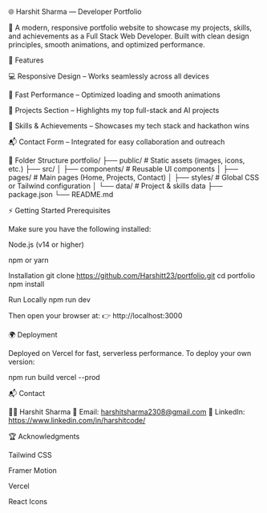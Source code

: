 🌐 Harshit Sharma — Developer Portfolio

🚀 A modern, responsive portfolio website to showcase my projects, skills, and achievements as a Full Stack Web Developer. Built with clean design principles, smooth animations, and optimized performance.

🎨 Features

💻 Responsive Design – Works seamlessly across all devices

🚀 Fast Performance – Optimized loading and smooth animations

📁 Projects Section – Highlights my top full-stack and AI projects

🧠 Skills & Achievements – Showcases my tech stack and hackathon wins

📬 Contact Form – Integrated for easy collaboration and outreach

📂 Folder Structure
portfolio/
├── public/            # Static assets (images, icons, etc.)
├── src/
│   ├── components/    # Reusable UI components
│   ├── pages/         # Main pages (Home, Projects, Contact)
│   ├── styles/        # Global CSS or Tailwind configuration
│   └── data/          # Project & skills data
├── package.json
└── README.md

⚡ Getting Started
Prerequisites

Make sure you have the following installed:

Node.js
 (v14 or higher)

npm or yarn

Installation
git clone https://github.com/Harshitt23/portfolio.git
cd portfolio
npm install

Run Locally
npm run dev


Then open your browser at:
👉 http://localhost:3000

🌍 Deployment

Deployed on Vercel for fast, serverless performance.
To deploy your own version:

npm run build
vercel --prod

📬 Contact

👨‍💻 Harshit Sharma
📧 Email: harshitsharma2308@gmail.com
💼 LinkedIn: https://www.linkedin.com/in/harshitcode/

🏆 Acknowledgments

Tailwind CSS

Framer Motion

Vercel

React Icons

